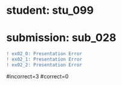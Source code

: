 # student: stu_099
# submission: sub_028

```diff
! ex02_0: Presentation Error
! ex02_1: Presentation Error
! ex02_2: Presentation Error
```
#incorrect=3
#correct=0
